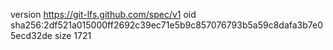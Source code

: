 version https://git-lfs.github.com/spec/v1
oid sha256:2df521a015000ff2692c39ec71e5b9c857076793b5a59c8dafa3b7e05ecd32de
size 1721
